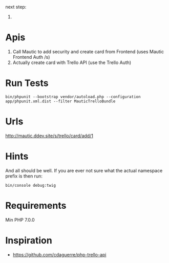 next step: 

1. 

# Apis
1. Call Mautic to add security and create card from Frontend (uses Mautic Frontend Auth /s)
2. Actually create card with Trello API (use the Trello Auth)

# Run Tests
```
bin/phpunit --bootstrap vendor/autoload.php --configuration app/phpunit.xml.dist --filter MauticTrelloBundle
```

# Urls
http://mautic.ddev.site/s/trello/card/add/1

# Hints
And all should be well. If you are ever not sure what the actual namespace prefix is then run:
```
bin/console debug:twig
```

# Requirements
Min PHP 7.0.0

# Inspiration
- https://github.com/cdaguerre/php-trello-api